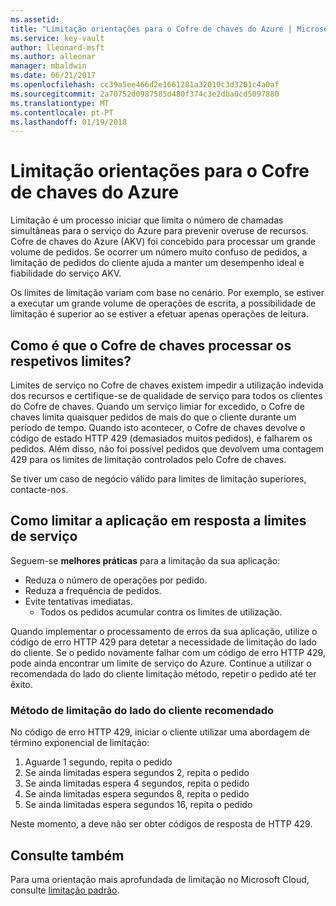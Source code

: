 ```yaml
---
ms.assetid: 
title: "Limitação orientações para o Cofre de chaves do Azure | Microsoft Docs"
ms.service: key-vault
author: lleonard-msft
ms.author: alleonar
manager: mbaldwin
ms.date: 06/21/2017
ms.openlocfilehash: cc39a5ee466d2e1661281a32010c3d3201c4a0af
ms.sourcegitcommit: 2a70752d0987585d480f374c3e2dba0cd5097880
ms.translationtype: MT
ms.contentlocale: pt-PT
ms.lasthandoff: 01/19/2018
---
```

# <a name="azure-key-vault-throttling-guidance"></a>Limitação orientações para o Cofre de chaves do Azure

Limitação é um processo iniciar que limita o número de chamadas simultâneas para o serviço do Azure para prevenir overuse de recursos. Cofre de chaves do Azure (AKV) foi concebido para processar um grande volume de pedidos. Se ocorrer um número muito confuso de pedidos, a limitação de pedidos do cliente ajuda a manter um desempenho ideal e fiabilidade do serviço AKV.

Os limites de limitação variam com base no cenário. Por exemplo, se estiver a executar um grande volume de operações de escrita, a possibilidade de limitação é superior ao se estiver a efetuar apenas operações de leitura.

## <a name="how-does-key-vault-handle-its-limits"></a>Como é que o Cofre de chaves processar os respetivos limites?

Limites de serviço no Cofre de chaves existem impedir a utilização indevida dos recursos e certifique-se de qualidade de serviço para todos os clientes do Cofre de chaves. Quando um serviço limiar for excedido, o Cofre de chaves limita quaisquer pedidos de mais do que o cliente durante um período de tempo. Quando isto acontecer, o Cofre de chaves devolve o código de estado HTTP 429 (demasiados muitos pedidos), e falharem os pedidos. Além disso, não foi possível pedidos que devolvem uma contagem 429 para os limites de limitação controlados pelo Cofre de chaves. 

Se tiver um caso de negócio válido para limites de limitação superiores, contacte-nos.


## <a name="how-to-throttle-your-app-in-response-to-service-limits"></a>Como limitar a aplicação em resposta a limites de serviço

Seguem-se **melhores práticas** para a limitação da sua aplicação:
- Reduza o número de operações por pedido.
- Reduza a frequência de pedidos.
- Evite tentativas imediatas. 
    - Todos os pedidos acumular contra os limites de utilização.

Quando implementar o processamento de erros da sua aplicação, utilize o código de erro HTTP 429 para detetar a necessidade de limitação do lado do cliente. Se o pedido novamente falhar com um código de erro HTTP 429, pode ainda encontrar um limite de serviço do Azure. Continue a utilizar o recomendada do lado do cliente limitação método, repetir o pedido até ter êxito.

### <a name="recommended-client-side-throttling-method"></a>Método de limitação do lado do cliente recomendado

No código de erro HTTP 429, iniciar o cliente utilizar uma abordagem de término exponencial de limitação:

1. Aguarde 1 segundo, repita o pedido
2. Se ainda limitadas espera segundos 2, repita o pedido
3. Se ainda limitadas espera 4 segundos, repita o pedido
4. Se ainda limitadas espera segundos 8, repita o pedido
5. Se ainda limitadas espera segundos 16, repita o pedido

Neste momento, a deve não ser obter códigos de resposta de HTTP 429.

## <a name="see-also"></a>Consulte também

Para uma orientação mais aprofundada de limitação no Microsoft Cloud, consulte [limitação padrão](https://docs.microsoft.com/azure/architecture/patterns/throttling).

